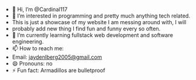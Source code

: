 - 👋 Hi, I’m @Cardinal117
- 👀 I’m interested in programming and pretty much anything tech related.
- This is just a showcase of my website I am messing around with, I will
- probably add new thing I find fun and funny every so often.
- 🌱 I’m currently learning fullstack web development and software engineering.
- 📫 How to reach me:
- Email: jaydenlberg2005@gmail.com
- 😄 Pronouns: no
- ⚡ Fun fact: Armadillos are bulletproof

